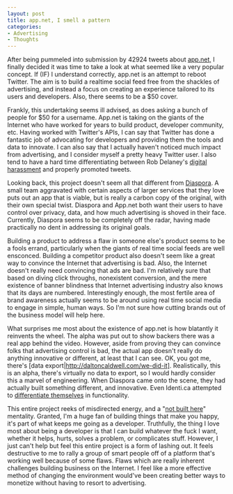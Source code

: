 ```yaml
---
layout: post
title: app.net, I smell a pattern
categories:
- Advertising
- Thoughts
---
```

After being pummeled into submission by 42924 tweets about
[app.net,](https://join.app.net/) I finally decided it was time to take a look
at what seemed like a very popular concept. If (IF) I understand correctly,
app.net is an attempt to reboot Twitter. The aim is to build a realtime social
feed free from the shackles of advertising, and instead a focus on creating an
experience tailored to its users and developers. Also, there seems to be a $50
cover.

  
Frankly, this undertaking seems ill advised, as does asking a bunch of people
for $50 for a username. App.net is taking on the giants of the Internet who
have worked for years to build product, developer community, etc. Having
worked with Twitter's APIs, I can say that Twitter has done a fantastic job of
advocating for developers and providing them the tools and data to innovate. I
can also say that I actually haven't noticed much impact from advertising, and
I consider myself a pretty heavy Twitter user. I also tend to have a hard time
differentiating between Rob Delaney's
[digital](https://twitter.com/Charmin/status/231413266251907073)
[harassment](https://twitter.com/HomeDepot/status/235083704358301697) and
properly promoted tweets.

  
Looking back, this project doesn't seem all that different from
[Diaspora](https://joindiaspora.com/). A small team aggravated with certain
aspects of larger services that they love puts out an app that is viable, but
is really a carbon copy of the original, with their own special twist.
Diaspora and App.net both want their users to have control over privacy, data,
and how much advertising is shoved in their face. Currently, Diaspora seems to
be completely off the radar, having made practically no dent in addressing its
original goals.

  
Building a product to address a flaw in someone else's product seems to be a
fools errand, particularly when the giants of real time social feeds are well
ensconced. Building a competitor product also doesn't seem like a great way to
convince the Internet that advertising is bad. Also, the Internet doesn't
really need convincing that ads are bad. I'm relatively sure that based on
diving click throughs, nonexistent conversion, and the mere existence of
banner blindness that Internet advertising industry also knows that its days
are numbered. Interestingly enough, the most fertile area of brand awareness
actually seems to be around using real time social media to engage in simple,
human ways. So I'm not sure how cutting brands out of the business model will
help here.

  
What surprises me most about the existence of app.net is how blatantly it
reinvents the wheel. The alpha was put out to show backers there was a real
app behind the video. However, aside from proving they can convince folks that
advertising control is bad, the actual app doesn't really do anything
innovative or different, at least that I can see. OK, you got me, there's
[data export|http://daltoncaldwell.com/we-did-it]. Realistically, this is an
alpha, there's virtually no data to export, so I would hardly consider this a
marvel of engineering. When Diaspora came onto the scene, they had actually
built something different, and innovative. Even Identi.ca attempted to
[differentiate themselves](http://identi.ca/doc/faq) in functionality.

  
This entire project reeks of misdirected energy, and a "[not built
here](http://www.richard-banks.org/2007/07/built-here-syndrome.html)"
mentality. Granted, I'm a huge fan of building things that make you happy,
it's part of what keeps me going as a developer. Truthfully, the thing I love
most about being a developer is that I can build whatever the fuck I want,
whether it helps, hurts, solves a problem, or complicates stuff. However, I
just can't help but feel this entire project is a form of lashing out. It
feels destructive to me to rally a group of smart people off of a platform
that's working well because of some flaws. Flaws which are really inherent
challenges building business on the Internet. I feel like a more effective
method of changing the environment would've been creating better ways to
monetize without having to resort to advertising.

